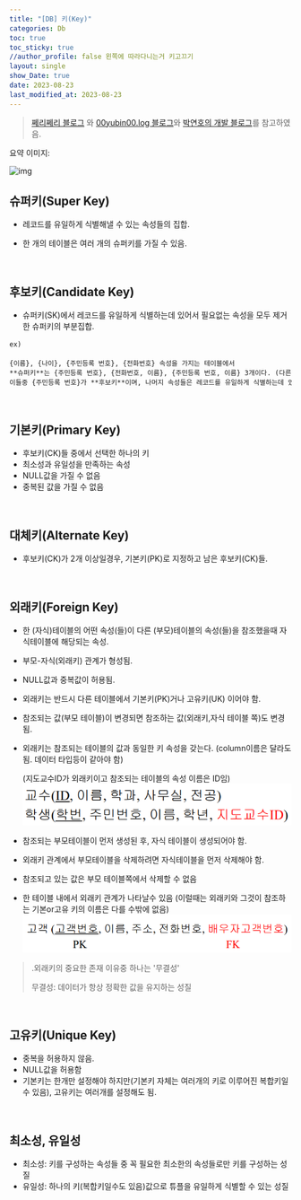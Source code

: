 ```yaml
---
title: "[DB] 키(Key)"
categories: Db
toc: true
toc_sticky: true
//author_profile: false 왼쪽에 따라다니는거 키고끄기
layout: single
show_Date: true
date: 2023-08-23
last_modified_at: 2023-08-23
---
```


> [쩨리쩨리 블로그](https://jerryjerryjerry.tistory.com/49) 와 [00yubin00.log 블로그](https://velog.io/@00yubin00/DB-%ED%82%A4%EC%9D%98-%EC%A2%85%EB%A5%98-%EC%8A%88%ED%8D%BC%ED%82%A4-%ED%9B%84%EB%B3%B4%ED%82%A4-%EA%B8%B0%EB%B3%B8%ED%82%A4-%EB%8C%80%EC%B2%B4%ED%82%A4-%EC%99%B8%EB%9E%98%ED%82%A4#5-%EC%99%B8%EB%9E%98%ED%82%A4-foreign-key)와 [박연호의 개발 블로그](https://kosaf04pyh.tistory.com/201)를 참고하였음.

요약 이미지:

![img](https://blog.kakaocdn.net/dn/74FZR/btqClyMJ0sx/ay7x7W2V3cWukTMoyYHp51/img.png)

## 슈퍼키(Super Key)

- 레코드를 유일하게 식별해낼 수 있는 속성들의 집합.

- 한 개의 테이블은 여러 개의 슈퍼키를 가질 수 있음.

<br>





## 후보키(Candidate Key)

- 슈퍼키(SK)에서 레코드를 유일하게 식별하는데 있어서 필요없는 속성을 모두 제거한 슈퍼키의 부분집합.

```markdown
ex)

{이름}, {나이}, {주민등록 번호}, {전화번호} 속성을 가지는 테이블에서 
**슈퍼키**는 {주민등록 번호}, {전화번호, 이름}, {주민등록 번호, 이름} 3개이다. (다른 조합도 가능)
이들중 {주민등록 번호}가 **후보키**이며, 나머지 속성들은 레코드를 유일하게 식별하는데 있어서는 필요없는 속성들이다.
```

<br>





## 기본키(Primary Key)

- 후보키(CK)들 중에서 선택한 하나의 키
- 최소성과 유일성을 만족하는 속성
- NULL값을 가질 수 없음
- 중복된 값을 가질 수 없음

<br>





## 대체키(Alternate Key)

- 후보키(CK)가 2개 이상일경우, 기본키(PK)로 지정하고 남은 후보키(CK)들.

<br>





## 외래키(Foreign Key)

- 한 (자식)테이블의 어떤 속성(들)이 다른 (부모)테이블의 속성(들)을 참조했을때 자식테이블에 해당되는 속성. 

- 부모-자식(외래키) 관계가 형성됨.

- NULL값과 중복값이 허용됨.

- 외래키는 반드시 다른 테이블에서 기본키(PK)거나 고유키(UK) 이어야 함.

- 참조되는 값(부모 테이블)이 변경되면 참조하는 값(외래키,자식 테이블 쪽)도 변경됨.

- 외래키는 참조되는 테이블의 값과 동일한 키 속성을 갖는다. (column이름은 달라도 됨. 데이터 타입등이 같아야 함)

  (지도교수ID가 외래키이고 참조되는 테이블의 속성 이름은 ID임)![image-20230824035422998](./../../assets/images/2023-08-23-Key/image-20230824035422998.png)

- 참조되는 부모테이블이 먼저 생성된 후, 자식 테이블이 생성되어야 함.

- 외래키 관계에서 부모테이블을 삭제하려면 자식테이블을 먼저 삭제해야 함.

- 참조되고 있는 값은 부모 테이블쪽에서 삭제할 수 없음

- 한 테이블 내에서 외래키 관계가 나타날수 있음 (이럴때는 외래키와 그것이 참조하는 기본or고유 키의 이름은 다를 수밖에 없음)![image-20230824035712543](./../../assets/images/2023-08-23-Key/image-20230824035712543.png)

> .외래키의 중요한 존재 이유중 하나는 '무결성'
>
> 무결성: 데이터가 항상 정확한 값을 유지하는 성질

<br>





## 고유키(Unique Key)

- 중복을 허용하지 않음.
- NULL값을 허용함
- 기본키는 한개만 설정해야 하지만(기본키 자체는 여러개의 키로 이루어진 복합키일수 있음), 고유키는 여러개를 설정해도 됨.

<br>





## 최소성, 유일성

- 최소성: 키를 구성하는 속성들 중 꼭 필요한 최소한의 속성들로만 키를 구성하는 성질
- 유일성: 하나의 키(복합키일수도 있음)값으로 튜플을 유일하게 식별할 수 있는 성질

